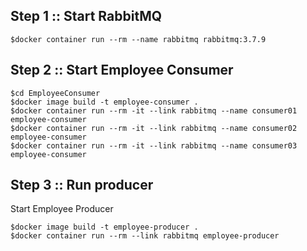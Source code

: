 ## Step 1 :: Start RabbitMQ
```
$docker container run --rm --name rabbitmq rabbitmq:3.7.9
```

## Step 2 :: Start Employee Consumer
```
$cd EmployeeConsumer
$docker image build -t employee-consumer .
$docker container run --rm -it --link rabbitmq --name consumer01 employee-consumer
$docker container run --rm -it --link rabbitmq --name consumer02 employee-consumer
$docker container run --rm -it --link rabbitmq --name consumer03 employee-consumer
```

## Step 3 :: Run producer

Start Employee Producer
```
$docker image build -t employee-producer .
$docker container run --rm --link rabbitmq employee-producer
```